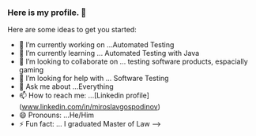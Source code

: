 ### Here is my profile. 👋



Here are some ideas to get you started:

- 🔭 I’m currently working on ...Automated Testing
- 🌱 I’m currently learning ... Automated Testing with Java
- 👯 I’m looking to collaborate on ... testing software products, espacially gaming 
- 🤔 I’m looking for help with ... Software Testing
- 💬 Ask me about ...Everything
- 📫 How to reach me: ...[Linkedin profile] (www.linkedin.com/in/miroslavgospodinov)
- 😄 Pronouns: ...He/Him
- ⚡ Fun fact: ... I graduated Master of Law
-->
